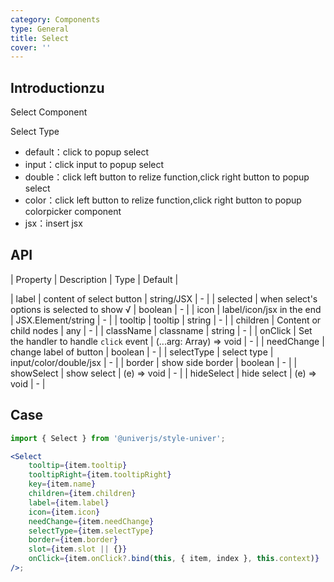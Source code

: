 ```yaml
---
category: Components
type: General
title: Select
cover: ''
---
```


## Introductionzu

Select Component

Select Type

-   default：click to popup select
-   input：click input to popup select
-   double：click left button to relize function,click right button to popup select
-   color：click left button to relize function,click right button to popup colorpicker component
-   jsx：insert jsx

## API

| Property | Description | Type | Default |

| label | content of select button | string/JSX | - |
| selected | when select's options is selected to show √ | boolean | - |
| icon | label/icon/jsx in the end | JSX.Element/string | - |
| tooltip | tooltip | string | - |
| children | Content or child nodes | any | - |
| className | classname | string | - |
| onClick | Set the handler to handle `click` event | (...arg: Array<any>) => void | - |
| needChange | change label of button | boolean | - |
| selectType | select type | input/color/double/jsx | - |
| border | show side border | boolean | - |
| showSelect | show select | (e) => void | - |
| hideSelect | hide select | (e) => void | - |

## Case

```jsx
import { Select } from '@univerjs/style-univer';

<Select
    tooltip={item.tooltip}
    tooltipRight={item.tooltipRight}
    key={item.name}
    children={item.children}
    label={item.label}
    icon={item.icon}
    needChange={item.needChange}
    selectType={item.selectType}
    border={item.border}
    slot={item.slot || {}}
    onClick={item.onClick?.bind(this, { item, index }, this.context)}
/>;
```
